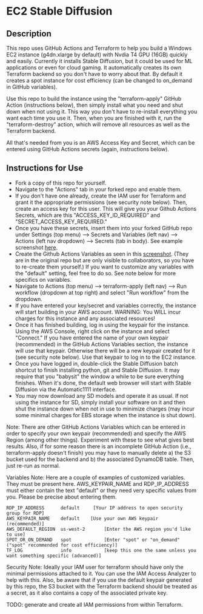 # EC2 Stable Diffusion

## Description
This repo uses GitHub Actions and Terraform to help you build a Windows EC2 instance (g4dn.xlarge by default) with Nvdia T4 GPU (16GB) quickly and easily. Currently it installs Stable Diffusion, but it could be used for ML applications or even for cloud gaming. It automatically creates its own Terraform backend so you don't have to worry about that. By default it creates a spot instance for cost efficiency (can be changed to on_demand in GitHub variables).

Use this repo to build the instance using the "terraform-apply" GitHub Action (instructions below), then simply install what you need and shut down when not using it. This way you don't have to re-install everything you want each time you use it. Then, when you are finished with it, run the "terraform-destroy" action, which will remove all resources as well as the Terraform backend.

All that's needed from you is an AWS Access Key and Secret, which can be entered using GitHub Actions secrets (again, instructions below).


## Instructions for Use
- Fork a copy of this repo for yourself.
- Navigate to the "Actions" tab in your forked repo and enable them.
- If you don't have one already, create the IAM user for Terraform and grant it the appropriate permissions (see security note below). Then, create an access key for this user. This will give you your Github Actions Secrets, which are this "ACCESS_KEY_ID_REQUIRED" and "SECRET_ACCESS_KEY_REQUIRED."
- Once you have these secrets, insert them into your forked GitHub repo under Settings (top menu) --> Secrets and Variables (left nav) --> Actions (left nav dropdown) --> Secrets (tab in body). See example screenshot [here](img/secrets.png).
- Create the Github Actions Variables as seen in this [screenshot](img/variables.png). (They are in the original repo but are only visible to collaborators, so you have to re-create them yourself.) If you want to customize any variables with the "default" setting, feel free to do so. See note below for more specifics on variables.
- Navigate to Actions (top menu) --> terraform-apply (left nav) --> Run workflow (dropdown at top right) and select "Run workflow" from the dropdown.
- If you have entered your key/secret and variables correctly, the instance will start building in your AWS account. WARNING: You WILL incur charges for this instance and any associated resources!
- Once it has finished building, log in using the keypair for the instance. Using the AWS Console, right click on the instance and select "Connect." If you have entered the name of your own keypair (recommended) in the GitHub Actions Variables section, the instance will use that keypair. Otherwise there will be a new keypair created for it (see security note below). Use that keypair to log in to the EC2 instance.
- Once you have logged in, double-click the Stable Diffusion batch shortcut to finish installing python, git and Stable Diffusion. It may require that you "babysit" the window a while to be sure everything finishes. When it's done, the default web browser will start with Stable Diffusion via the Automatic1111 interface.
- You may now download any SD models and operate it as usual. If not using the instance for SD, simply install your software on it and then shut the instance down when not in use to minimize charges (may incur some minimal charges for EBS storage when the instance is shut down).

Note: There are other GitHub Actions Variables which can be entered in order to specify your own keypair (recommended) and specify the AWS Region (among other things). Experiment with these to see what gives best results. Also, if for some reason there is an incomplete  GitHub Action (i.e., terraform-apply doesn't finish) you may have to manually delete a) the S3 bucket used for the backend and b) the associated DynamoDB table. Then, just re-run as normal.

Variables Note: Here are a couple of examples of customized variables. They must be present here. AWS_KEYPAIR_NAME and RDP_IP_ADDRESS must either contain the text "default" or they need very specific values from you. Please be precise about entering them.
```
RDP_IP_ADDRESS      default     [Your IP address to open security group for RDP]
AWS_KEYPAIR_NAME    default    [Use your own AWS keypair (recommended)]
AWS_DEFAULT_REGION  us-west-2       [Enter the AWS region you'd like to use]
SPOT_OR_ON_DEMAND   spot            [Enter "spot" or "on_demand" ("spot" recommended for cost efficiency)]
TF_LOG              info            [keep this one the same unless you want something specific (advanced)]
```

Security Note: Ideally your IAM user for terraform should have only the minimal permissions attached to it. You can use the IAM Access Analyzer to help with this. Also, be aware that if you use the default keypair generated by this repo, the S3 bucket with the Terraform backend should be treated as a secret, as it also contains a copy of the associated private key.

TODO: generate and create all IAM permissions from within Terraform.
